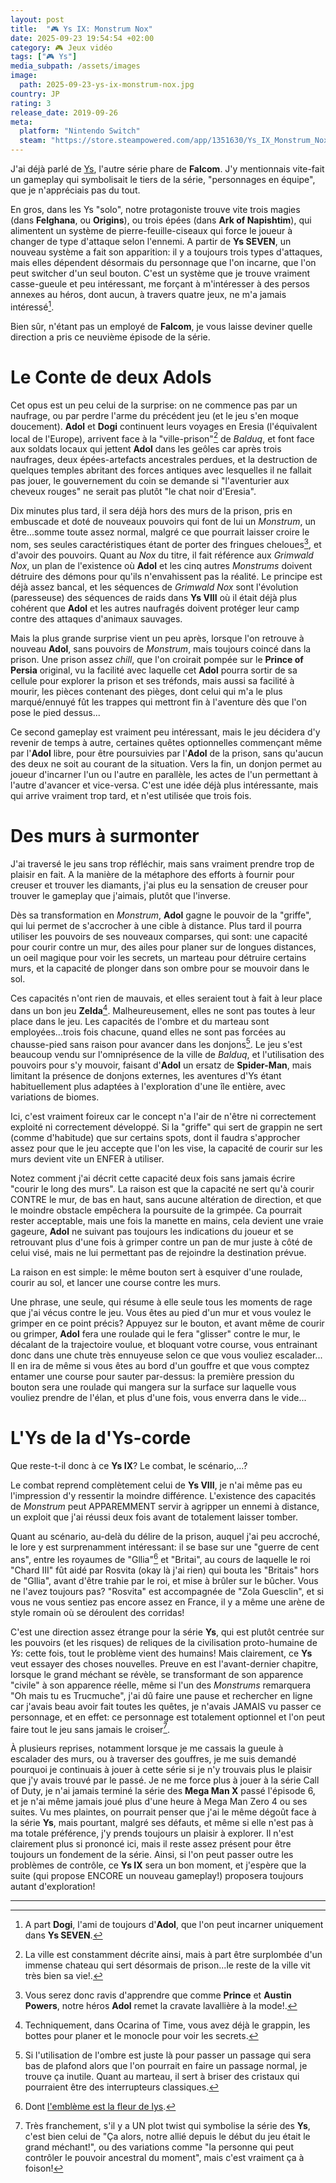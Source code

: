 ```yaml
---
layout: post
title:  "🎮 Ys IX: Monstrum Nox"
date: 2025-09-23 19:54:54 +02:00
category: 🎮 Jeux vidéo
tags: ["🎮 Ys"]
media_subpath: /assets/images
image:
  path: 2025-09-23-ys-ix-monstrum-nox.jpg
country: JP
rating: 3
release_date: 2019-09-26
meta:
  platform: "Nintendo Switch"
  steam: "https://store.steampowered.com/app/1351630/Ys_IX_Monstrum_Nox/"
---
```


J'ai déjà parlé de [Ys](/posts/ys-memoire-the-oath-in-felghana/), l'autre série phare de **Falcom**. J'y mentionnais vite-fait un gameplay qui symbolisait le tiers de la série, "personnages en équipe", que je n'appréciais pas du tout.

En gros, dans les Ys "solo", notre protagoniste trouve vite trois magies (dans **Felghana**, ou **Origins**), ou trois épées (dans **Ark of Napishtim**), qui alimentent un système de pierre-feuille-ciseaux qui force le joueur à changer de type d'attaque selon l'ennemi. A partir de **Ys SEVEN**, un nouveau système a fait son apparition: il y a toujours trois types d'attaques, mais elles dépendent désormais du personnage que l'on incarne, que l'on peut switcher d'un seul bouton. C'est un système que je trouve vraiment casse-gueule et peu intéressant, me forçant à m'intéresser à des persos annexes au héros, dont aucun, à travers quatre jeux, ne m'a jamais intéressé[^1].

Bien sûr, n'étant pas un employé de **Falcom**, je vous laisse deviner quelle direction a pris ce neuvième épisode de la série.

# Le Conte de deux Adols

Cet opus est un peu celui de la surprise: on ne commence pas par un naufrage, ou par perdre l'arme du précédent jeu (et le jeu s'en moque doucement). **Adol** et **Dogi** continuent leurs voyages en Eresia (l'équivalent local de l'Europe), arrivent face à la "ville-prison"[^2] de _Balduq_, et font face aux soldats locaux qui jettent **Adol** dans les geôles car après trois naufrages, deux épées-artefacts ancestrales perdues, et la destruction de quelques temples abritant des forces antiques avec lesquelles il ne fallait pas jouer, le gouvernement du coin se demande si "l'aventurier aux cheveux rouges" ne serait pas plutôt "le chat noir d'Eresia".

Dix minutes plus tard, il sera déjà hors des murs de la prison, pris en embuscade et doté de nouveaux pouvoirs qui font de lui un _Monstrum_, un être...somme toute assez normal, malgré ce que pourrait laisser croire le nom, ses seules caractéristiques étant de porter des fringues cheloues[^3], et d'avoir des pouvoirs. Quant au _Nox_ du titre, il fait référence aux _Grimwald Nox_, un plan de l'existence où **Adol** et les cinq autres _Monstrums_ doivent détruire des démons pour qu'ils n'envahissent pas la réalité. Le principe est déjà assez bancal, et les séquences de _Grimwald Nox_ sont l'évolution (paresseuse) des séquences de raids dans **Ys VIII** où il était déjà plus cohérent que **Adol** et les autres naufragés doivent protéger leur camp contre des attaques d'animaux sauvages.

Mais la plus grande surprise vient un peu après, lorsque l'on retrouve à nouveau **Adol**, sans pouvoirs de _Monstrum_, mais toujours coincé dans la prison. Une prison assez _chill_, que l'on croirait pompée sur le **Prince of Persia** original, vu la facilité avec laquelle cet **Adol** pourra sortir de sa cellule pour explorer la prison et ses tréfonds, mais aussi sa facilité à mourir, les pièces contenant des pièges, dont celui qui m'a le plus marqué/ennuyé fût les trappes qui mettront fin à l'aventure dès que l'on pose le pied dessus...

Ce second gameplay est vraiment peu intéressant, mais le jeu décidera d'y revenir de temps à autre, certaines quêtes optionnelles commençant même par l'**Adol** libre, pour être poursuivies par l'**Adol** de la prison, sans qu'aucun des deux ne soit au courant de la situation. Vers la fin, un donjon permet au joueur d'incarner l'un ou l'autre en parallèle, les actes de l'un permettant à l'autre d'avancer et vice-versa. C'est une idée déjà plus intéressante, mais qui arrive vraiment trop tard, et n'est utilisée que trois fois.

# Des murs à surmonter

J'ai traversé le jeu sans trop réfléchir, mais sans vraiment prendre trop de plaisir en fait. A la manière de la métaphore des efforts à fournir pour creuser et trouver les diamants, j'ai plus eu la sensation de creuser pour trouver le gameplay que j'aimais, plutôt que l'inverse.

Dès sa transformation en _Monstrum_, **Adol** gagne le pouvoir de la "griffe", qui lui permet de s'accrocher à une cible à distance. Plus tard il pourra utiliser les pouvoirs de ses nouveaux comparses, qui sont: une capacité pour courir contre un mur, des ailes pour planer sur de longues distances, un oeil magique pour voir les secrets, un marteau pour détruire certains murs, et la capacité de plonger dans son ombre pour se mouvoir dans le sol.

Ces capacités n'ont rien de mauvais, et elles seraient tout à fait à leur place dans un bon jeu **Zelda**[^4]. Malheureusement, elles ne sont pas toutes à leur place dans le jeu. Les capacités de l'ombre et du marteau sont employées...trois fois chacune, quand elles ne sont pas forcées au chausse-pied sans raison pour avancer dans les donjons[^5]. Le jeu s'est beaucoup vendu sur l'omniprésence de la ville de _Balduq_, et l'utilisation des pouvoirs pour s'y mouvoir, faisant d'**Adol** un ersatz de **Spider-Man**, mais limitant la présence de donjons externes, les aventures d'Ys étant habituellement plus adaptées à l'exploration d'une île entière, avec variations de biomes.

Ici, c'est vraiment foireux car le concept n'a l'air de n'être ni correctement exploité ni correctement développé. Si la "griffe" qui sert de grappin ne sert (comme d'habitude) que sur certains spots, dont il faudra s'approcher assez pour que le jeu accepte que l'on les vise, la capacité de courir sur les murs devient vite un ENFER à utiliser.

Notez comment j'ai décrit cette capacité deux fois sans jamais écrire "courir le long des murs". La raison est que la capacité ne sert qu'à courir CONTRE le mur, de bas en haut, sans aucune altération de direction, et que le moindre obstacle empêchera la poursuite de la grimpée. Ca pourrait rester acceptable, mais une fois la manette en mains, cela devient une vraie gageure, **Adol** ne suivant pas toujours les indications du joueur et se retrouvant plus d'une fois à grimper contre un pan de mur juste à côté de celui visé, mais ne lui permettant pas de rejoindre la destination prévue.

La raison en est simple: le même bouton sert à esquiver d'une roulade, courir au sol, et lancer une course contre les murs.

Une phrase, une seule, qui résume à elle seule tous les moments de rage que j'ai vécus contre le jeu. Vous êtes au pied d'un mur et vous voulez le grimper en ce point précis? Appuyez sur le bouton, et avant même de courir ou grimper, **Adol** fera une roulade qui le fera "glisser" contre le mur, le décalant de la trajectoire voulue, et bloquant votre course, vous entrainant donc dans une chute très ennuyeuse selon ce que vous vouliez escalader... Il en ira de même si vous êtes au bord d'un gouffre et que vous comptez entamer une course pour sauter par-dessus: la première pression du bouton sera une roulade qui mangera sur la surface sur laquelle vous vouliez prendre de l'élan, et plus d'une fois, vous enverra dans le vide...

# L'Ys de la d'Ys-corde

Que reste-t-il donc à ce **Ys IX**? Le combat, le scénario,...?

Le combat reprend complètement celui de **Ys VIII**, je n'ai même pas eu l'impression d'y ressentir la moindre différence. L'existence des capacités de _Monstrum_ peut APPAREMMENT servir à agripper un ennemi à distance, un exploit que j'ai réussi deux fois avant de totalement laisser tomber.

Quant au scénario, au-delà du délire de la prison, auquel j'ai peu accroché, le lore y est surprenamment intéressant: il se base sur une "guerre de cent ans", entre les royaumes de "Gllia"[^6] et "Britai", au cours de laquelle le roi "Chard III" fût aidé par Rosvita (okay là j'ai rien) qui bouta les "Britais" hors de "Gllia", avant d'être trahie par le roi, et mise à brûler sur le bûcher. Vous ne l'avez toujours pas? "Rosvita" est accompagnée de "Zola Guesclin", et si vous ne vous sentiez pas encore assez en France, il y a même une arène de style romain où se déroulent des corridas!

C'est une direction assez étrange pour la série **Ys**, qui est plutôt centrée sur les pouvoirs (et les risques) de reliques de la civilisation proto-humaine de _Ys_: cette fois, tout le problème vient des humains! Mais clairement, ce **Ys** veut essayer des choses nouvelles. Preuve en est l'avant-dernier chapitre, lorsque le grand méchant se révèle, se transformant de son apparence "civile" à son apparence réelle, même si l'un des _Monstrums_ remarquera "Oh mais tu es Trucmuche", j'ai dû faire une pause et rechercher en ligne car j'avais beau avoir fait toutes les quêtes, je n'avais JAMAIS vu passer ce personnage, et en effet: ce personnage est totalement optionnel et l'on peut faire tout le jeu sans jamais le croiser[^7].

À plusieurs reprises, notamment lorsque je me cassais la gueule à escalader des murs, ou à traverser des gouffres, je me suis demandé pourquoi je continuais à jouer à cette série si je n'y trouvais plus le plaisir que j'y avais trouvé par le passé. Je ne me force plus à jouer à la série <wiki>Call of Duty</wiki>, je n'ai jamais terminé la série des **Mega Man X** passé l'épisode 6, et je n'ai même jamais joué plus d'une heure à <wiki>Mega Man Zero 4</wiki> ou ses suites. Vu mes plaintes, on pourrait penser que j'ai le même dégoût face à la série **Ys**, mais pourtant, malgré ses défauts, et même si elle n'est pas à ma totale préférence, j'y prends toujours un plaisir à explorer. Il n'est clairement plus si prononcé ici, mais il reste assez présent pour être toujours un fondement de la série. Ainsi, si l'on peut passer outre les problèmes de contrôle, ce **Ys IX** sera un bon moment, et j'espère que la suite (qui propose ENCORE un nouveau gameplay!) proposera toujours autant d'exploration!

***
[^1]: A part **Dogi**, l'ami de toujours d'**Adol**, que l'on peut incarner uniquement dans **Ys SEVEN**.
[^2]: La ville est constamment décrite ainsi, mais à part être surplombée d'un immense chateau qui sert désormais de prison...le reste de la ville vit très bien sa vie!.
[^3]: Vous serez donc ravis d'apprendre que comme **Prince** et **Austin Powers**, notre héros **Adol** remet la cravate <wiki>lavallière</wiki> à la mode!.
[^4]: Techniquement, dans <wiki page="The Legend of Zelda: Ocarina of Time">Ocarina of Time</wiki>, vous avez déjà le grappin, les bottes pour planer et le monocle pour voir les secrets.
[^5]: Si l'utilisation de l'ombre est juste là pour passer un passage qui sera bas de plafond alors que l'on pourrait en faire un passage normal, je trouve ça inutile. Quant au marteau, il sert à briser des cristaux qui pourraient être des interrupteurs classiques.
[^6]: Dont [l'emblème est la fleur de lys](https://isu.fandom.com/wiki/Kingdom_of_Gllia).
[^7]: Très franchement, s'il y a UN plot twist qui symbolise la série des **Ys**, c'est bien celui de "Ça alors, notre allié depuis le début du jeu était le grand méchant!", ou des variations comme "la personne qui peut contrôler le pouvoir ancestral du moment", mais c'est vraiment ça à foison!